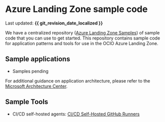 # Azure Landing Zone sample code

Last updated: **{{ git_revision_date_localized }}**

We have a centralized repository ([Azure Landing Zone Samples](https://github.com/bcgov/azure-lz-samples)) of sample code that you can use to get started. This repository contains sample code for application patterns and tools for use in the OCIO Azure Landing Zone.

## Sample applications
<!-- TODO: Update these links once the sample app code is migrated to the new repo -->
* Samples pending

For additional guidance on application architecture, please refer to the [Microsoft Architecture Center](https://docs.microsoft.com/en-us/azure/architecture/).

## Sample Tools

* CI/CD self-hosted agents: [CI/CD Self-Hosted GitHub Runners](https://github.com/bcgov/azure-lz-samples/blob/main/tools/cicd_self_hosted_agents/README.md)
